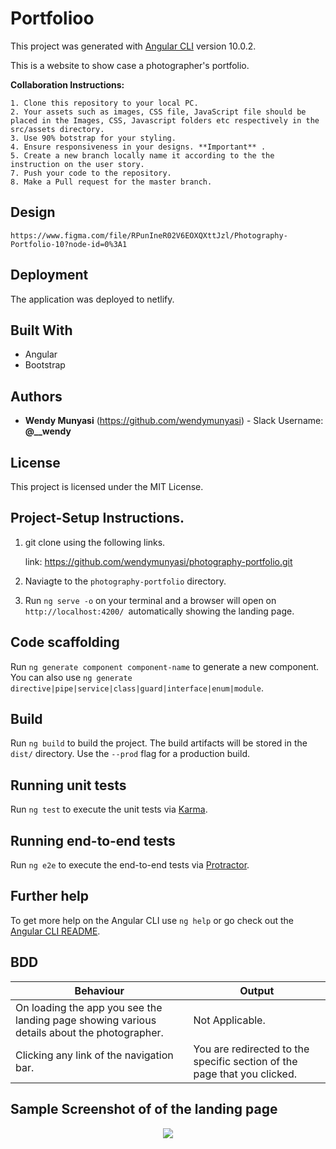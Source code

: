 # Portfolioo

This project was generated with [Angular CLI](https://github.com/angular/angular-cli) version 10.0.2.

This is a website to show case a photographer's portfolio.



**Collaboration Instructions:**

    1. Clone this repository to your local PC.
    2. Your assets such as images, CSS file, JavaScript file should be placed in the Images, CSS, Javascript folders etc respectively in the src/assets directory.
    3. Use 90% botstrap for your styling.
    4. Ensure responsiveness in your designs. **Important** .
    5. Create a new branch locally name it according to the the instruction on the user story.
    7. Push your code to the repository.
    8. Make a Pull request for the master branch. 

## Design
    https://www.figma.com/file/RPunIneR02V6EOXQXttJzl/Photography-Portfolio-10?node-id=0%3A1


##  Deployment

The application was deployed to netlify.

##  Built With

*  Angular
*  Bootstrap


##  Authors

* **Wendy Munyasi**  (https://github.com/wendymunyasi) - Slack Username: **@__wendy**

##  License

This project is licensed under the MIT License.


## Project-Setup Instructions.

1. git clone using the following links.

   link: https://github.com/wendymunyasi/photography-portfolio.git

2. Naviagte to the `photography-portfolio` directory.
3. Run `ng serve -o` on your terminal and a browser will open on `http://localhost:4200/ `automatically showing the landing page. 


## Code scaffolding

Run `ng generate component component-name` to generate a new component. You can also use `ng generate directive|pipe|service|class|guard|interface|enum|module`.

## Build

Run `ng build` to build the project. The build artifacts will be stored in the `dist/` directory. Use the `--prod` flag for a production build.

## Running unit tests

Run `ng test` to execute the unit tests via [Karma](https://karma-runner.github.io).

## Running end-to-end tests

Run `ng e2e` to execute the end-to-end tests via [Protractor](http://www.protractortest.org/).

## Further help

To get more help on the Angular CLI use `ng help` or go check out the [Angular CLI README](https://github.com/angular/angular-cli/blob/master/README.md).


## BDD

| Behaviour | Output |
| --------- | ------ |
|On loading the app you see the landing page showing various details about the photographer.|Not Applicable.|
|Clicking any link of the navigation bar.|You are redirected to the specific section of the page that you clicked.|


## Sample Screenshot of of the landing page

<div style="text-align:center">
    <img src="./src/assets/img/photography-portfolio.png">
</div>
